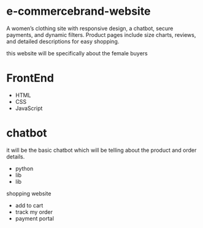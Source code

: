 # e-commercebrand-website
A women’s clothing site with responsive design, a chatbot, secure payments, and dynamic filters. Product pages include size charts, reviews, and detailed descriptions for easy shopping.
<p> this website will be specifically about the female buyers </p>
<h1> FrontEnd </h1>
<ul>
  <li>HTML</li>
  <li>CSS</li>
  <li>JavaScript </li>
</ul>

<h1> chatbot </h1>
<p> it will be the basic chatbot which will be telling about the product and order details.</p>
<ul>
  <li>python </li>
  <li>lib</li>
  <li>lib </li>
</ul>
<p> shopping website </p>
 <ul>
 <li>add to cart </li>
 <li>track my order </li>
<li>payment portal </li>
   
 </ul>
